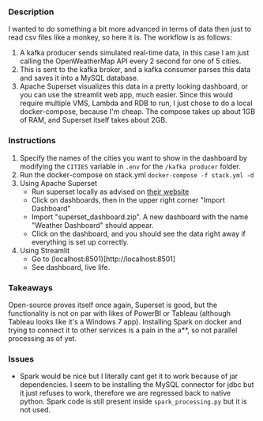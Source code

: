 ### Description
I wanted to do something a bit more advanced in terms of data then just to read csv files like a monkey, so here it is. The workflow is as follows:
1. A kafka producer sends simulated real-time data, in this case I am just calling the OpenWeatherMap API every 2 second for one of 5 cities.
2. This is sent to the kafka broker, and a kafka consumer parses this data and saves it into a MySQL database.
3. Apache Superset visualizes this data in a pretty looking dashboard, or you can use the streamlit web app, much easier.
Since this would require multiple VMS, Lambda and RDB to run, I just chose to do a local docker-compose, because I'm cheap. The compose takes up about 1GB of RAM, and Superset itself takes about 2GB.
### Instructions
1. Specify the names of the cities you want to show in the dashboard by modifying the `CITIES` variable in `.env` for the `/kafka producer` folder.
2. Run the docker-compose on stack.yml ``` docker-compose -f stack.yml -d ```
3. Using Apache Superset
    * Run superset locally as advised on [their website](https://superset.apache.org/docs/installation/installing-superset-using-docker-compose/#database-dependencies)
    * Click on dashboards, then in the upper right corner "Import Dashboard"
    * Import "superset_dashboard.zip". A new dashboard with the name "Weather Dashboard" should appear.
    * Click on the dashboard, and you should see the data right away if everything is set up correctly.
4. Using Streamlit
    * Go to (localhost:8501)[http://localhost:8501]
    * See dashboard, live life.
### Takeaways
Open-source proves itself once again, Superset is good, but the functionality is not on par with likes of PowerBI or Tableau (although Tableau looks like it's a Windows 7 app).
Installing Spark on docker and trying to connect it to other services is a pain in the a**, so not parallel processing as of yet.
### Issues
* Spark would be nice but I literally cant get it to work because of jar dependencies. I seem to be installing the MySQL connector for jdbc but it just refuses to work, therefore we are regressed back to native python. Spark code is still present inside `spark_processing.py` but it is not used.